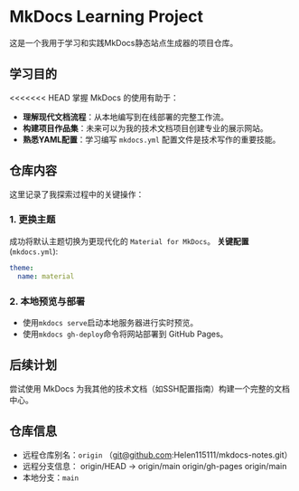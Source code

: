 # MkDocs Learning Project
这是一个我用于学习和实践MkDocs静态站点生成器的项目仓库。
## 学习目的
<<<<<<< HEAD
掌握 MkDocs 的使用有助于：
- **理解现代文档流程**：从本地编写到在线部署的完整工作流。
- **构建项目作品集**：未来可以为我的技术文档项目创建专业的展示网站。
- **熟悉YAML配置**：学习编写 `mkdocs.yml` 配置文件是技术写作的重要技能。

## 仓库内容
这里记录了我探索过程中的关键操作：
### 1. 更换主题
成功将默认主题切换为更现代化的 `Material for MkDocs`。
**关键配置** (`mkdocs.yml`):
```yaml
theme:
  name: material
```

### 2. 本地预览与部署
- 使用`mkdocs serve`启动本地服务器进行实时预览。
- 使用`mkdocs gh-deploy`命令将网站部署到 GitHub Pages。

## 后续计划
尝试使用 MkDocs 为我其他的技术文档（如SSH配置指南）构建一个完整的文档中心。

## 仓库信息
- 远程仓库别名：`origin`
  （git@github.com:Helen115111/mkdocs-notes.git）
- 远程分支信息：
 origin/HEAD -> origin/main
  origin/gh-pages
  origin/main
- 本地分支：`main`